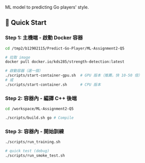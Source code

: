 ML model to predicting Go players' style.

## 🚀 Quick Start

### Step 1: 主機端 - 啟動 Docker 容器

```bash
cd /tmp2/b12902115/Predict-Go-Player/ML-Assignment2-Q5

# 拉取 image
docker pull docker.io/kds285/strength-detection:latest

# 啟動容器（選一個）
./scripts/start-container-gpu.sh  # GPU 版本（推薦，快 10-50 倍）
# 或
./scripts/start-container.sh      # CPU 版本
```

### Step 2: 容器內 - 編譯 C++ 後端

```bash
cd /workspace/ML-Assignment2-Q5

./scripts/build.sh go # Compile
```

### Step 3: 容器內 - 開始訓練

```bash
./scripts/run_training.sh

# quick test (debug)
./scripts/run_smoke_test.sh
```
